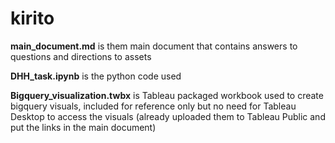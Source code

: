 # kirito
**main_document.md**  is them main document that contains answers to questions and directions to assets

**DHH_task.ipynb** is the python code used

**Bigquery_visualization.twbx** is Tableau packaged workbook used to create bigquery visuals, included for reference only but no need for Tableau Desktop to access the visuals (already uploaded them to Tableau Public and put the links in the main document)
